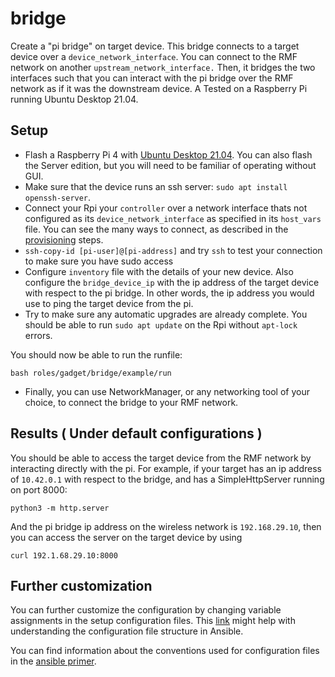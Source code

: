 # bridge
Create a "pi bridge" on target device. This bridge connects to a target device over a `device_network_interface`. You can connect to the RMF network on another `upstream_network_interface.` Then, it bridges the two interfaces such that you can interact with the pi bridge over the RMF network as if it was the downstream device. A Tested on a Raspberry Pi running Ubuntu Desktop 21.04.

## Setup
* Flash a Raspberry Pi 4 with [Ubuntu Desktop 21.04](https://ubuntu.com/download/raspberry-pi). You can also flash the Server edition, but you will need to be familiar of operating without GUI.
* Make sure that the device runs an ssh server: `sudo apt install openssh-server`.
* Connect your Rpi your `controller` over a network interface thats not configured as its `device_network_interface` as specified in its `host_vars` file. You can see the many ways to connect, as described in the [provisioning](/docs/provisioning.md) steps.
* `ssh-copy-id [pi-user]@[pi-address]`  and try `ssh` to test your connection to make sure you have sudo access
* Configure `inventory` file with the details of your new device. Also configure the `bridge_device_ip` with the ip address of the target device with respect to the pi bridge. In other words, the ip address you would use to ping the target device from the pi.
* Try to make sure any automatic upgrades are already complete. You should be able to run `sudo apt update` on the Rpi without `apt-lock` errors.


You should now be able to run the runfile:
```
bash roles/gadget/bridge/example/run
```

* Finally, you can use NetworkManager, or any networking tool of your choice, to connect the bridge to your RMF network. 


## Results ( Under default configurations )
You should be able to access the target device from the RMF network by interacting directly with the pi. For example, if your target has an ip address of `10.42.0.1` with respect to the bridge, and has a SimpleHttpServer running on port 8000:
```
python3 -m http.server
```
And the pi bridge ip address on the wireless network is `192.168.29.10`, then you can access the server on the target device by using 
```
curl 192.1.68.29.10:8000
```

## Further customization
You can further customize the configuration by changing variable assignments in the setup configuration files. This [link](https://docs.ansible.com/ansible/latest/user_guide/intro_inventory.html#group-variables) might help with understanding the configuration file structure in Ansible.

You can find information about the conventions used for configuration files in the [ansible primer](/docs/ansible_primer.md#Conventions).
